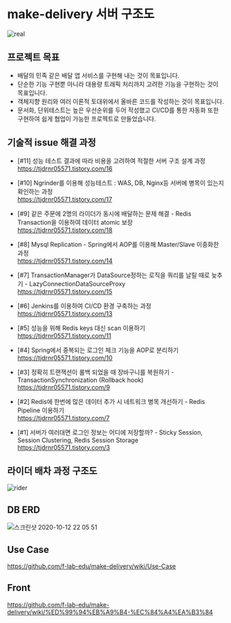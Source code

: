 # make-delivery 서버 구조도
![real](https://user-images.githubusercontent.com/34911552/102442304-772a4480-4067-11eb-839f-2d986933cde6.png)



## 프로젝트 목표
* 배달의 민족 같은 배달 앱 서비스를 구현해 내는 것이 목표입니다.
* 단순한 기능 구현뿐 아니라 대용량 트래픽 처리까지 고려한 기능을 구현하는 것이 목표입니다.
* 객체지향 원리와 여러 이론적 토대위에서 올바른 코드를 작성하는 것이 목표입니다.
* 문서화, 단위테스트는 높은 우선순위를 두어 작성했고 CI/CD를 통한 자동화 또한 구현하여 쉽게 협업이 가능한 프로젝트로 만들었습니다.

## 기술적 issue 해결 과정

* [#11] 성능 테스트 결과에 따라 비용을 고려하여 적절한 서버 구조 설계 과정  
https://tjdrnr05571.tistory.com/16

* [#10] Ngrinder를 이용해 성능테스트 : WAS, DB, Nginx등 서버에 병목이 있는지 확인하는 과정  
https://tjdrnr05571.tistory.com/17

* [#9] 같은 주문에 2명의 라이더가 동시에 배달하는 문제 해결 - Redis Transaction을 이용하여 데이터 atomic 보장  
https://tjdrnr05571.tistory.com/18

* [#8] Mysql Replication - Spring에서 AOP를 이용해 Master/Slave 이중화한 과정  
https://tjdrnr05571.tistory.com/14

* [#7] TransactionManager가 DataSource정하는 로직을 쿼리를 날릴 때로 늦추기 - LazyConnectionDataSourceProxy  
https://tjdrnr05571.tistory.com/15

* [#6] Jenkins를 이용하여 CI/CD 환경 구축하는 과정  
https://tjdrnr05571.tistory.com/13

* [#5] 성능을 위해 Redis keys 대신 scan 이용하기  
https://tjdrnr05571.tistory.com/11

* [#4] Spring에서 중복되는 로그인 체크 기능을 AOP로 분리하기  
https://tjdrnr05571.tistory.com/10

* [#3] 정확히 트랜잭션이 롤백 되었을 때 장바구니를 복원하기 - TransactionSynchronization (Rollback hook)  
https://tjdrnr05571.tistory.com/9

* [#2] Redis에 한번에 많은 데이터 추가 시 네트워크 병목 개선하기 - Redis Pipeline 이용하기  
https://tjdrnr05571.tistory.com/7

* [#1] 서버가 여러대면 로그인 정보는 어디에 저장할까? - Sticky Session, Session Clustering, Redis Session Storage  
https://tjdrnr05571.tistory.com/3



## 라이더 배차 과정 구조도
![rider](https://user-images.githubusercontent.com/34911552/102442827-a55c5400-4068-11eb-93ab-705ae21e927e.png)

## DB ERD
![스크린샷 2020-10-12 22 05 51](https://user-images.githubusercontent.com/34911552/95750006-74ae1600-0cd7-11eb-8e10-2f16de2bbec4.png)

## Use Case
https://github.com/f-lab-edu/make-delivery/wiki/Use-Case

## Front
https://github.com/f-lab-edu/make-delivery/wiki/%ED%99%94%EB%A9%B4-%EC%84%A4%EA%B3%84
